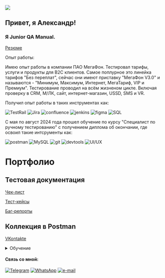 
  <img src="https://media1.tenor.com/m/C1r3YSmu4IQAAAAC/coding.gif" class="center">


## Привет, я  Александр!
### Я Junior QA Manual.



<a href="https://shepsi.hh.ru/resume/b0dd466eff0d2a6ce00039ed1f334873527261" rel="nofollow">Резюме</a>

Опыт работы:

Имею опыт работы в компании ПАО МегаФон. 
Тестировал тарифы, услуги и продукты для B2C клиентов.
Самое поплурное это линейка тарифов "Без переплат", сейчас они имеют приставку "МегаФон V3.0" и называются - "Минимум, Максимум, Интернет, МегаТариф, VIP и Премиум".
Тестирование проводил на всём жизненом цикле. Включая проверку в CRM, М/ЛК, сайт, интернет-магазин, USSD, SMS и VR.

Получил опыт работы в таких инструментах как:

![TestRail](https://img.shields.io/badge/-Testrail-090909?style=for-the-badge&logo=Testrail&logoColor=27A0D9)
![Jira](https://img.shields.io/badge/-Jira-090909?style=for-the-badge&logo=Jira&logoColor=27A0D9)
![confluence](https://img.shields.io/badge/-confluence-090909?style=for-the-badge&logo=confluence&logoColor=27A0D9)
![jenkins](https://img.shields.io/badge/-jenkins-090909?style=for-the-badge&logo=jenkins&logoColor=27A0D9)
![figma](https://img.shields.io/badge/-figma-090909?style=for-the-badge&logo=figma&logoColor=27A0D9)
![SQL](https://img.shields.io/badge/-pl/sql.developer-090909?style=for-the-badge&logo=sql&logoColor=27A0D9)

С мая по август 2024 года прошел обучение по курсу "Специалист по ручному тестированию" с получением диплома об окончании, где освоил такие интсрументы как:

![postman](https://img.shields.io/badge/-postman-090909?style=for-the-badge&logo=postman&logoColor=27A0D9)
![MySQL](https://img.shields.io/badge/-MySQL-090909?style=for-the-badge&logo=MySQL&logoColor=27A0D9)
![git](https://img.shields.io/badge/-git-090909?style=for-the-badge&logo=git&logoColor=27A0D9)
![devtools](https://img.shields.io/badge/-devtools-090909?style=for-the-badge&logo=devtools&logoColor=27A0D9)
![UI/UX](https://img.shields.io/badge/-UI/UX-090909?style=for-the-badge&logo=UI/UX&logoColor=27A0D9)

# Портфолио
## Тестовая документация
<a href="https://docs.google.com/spreadsheets/d/1EfuC8Jb_Q4CXeDC1KaI1EaqCSmPP7was1c-4r00DkWA/edit?gid=1103595938#gid=1103595938" rel="nofollow">Чек-лист</a>

<a href="https://docs.google.com/spreadsheets/d/1EfuC8Jb_Q4CXeDC1KaI1EaqCSmPP7was1c-4r00DkWA/edit?gid=0#gid=0" rel="nofollow">Тест-кейсы</a>

<a href="https://docs.google.com/spreadsheets/d/1EfuC8Jb_Q4CXeDC1KaI1EaqCSmPP7was1c-4r00DkWA/edit?gid=335394616#gid=335394616" rel="nofollow">Баг-репорты</a>



## Коллекция в Postman
<a href="https://raw.githubusercontent.com/Sanek7163/Sanek7163/main/API%20%D0%92%D0%BA%D0%BE%D0%BD%D1%82%D0%B0%D0%BA%D1%82%D0%B5.postman_collection.json" rel="nofollow">VKontakte</a>

<details> 
<summary> Обучение </summary> 
<img name=pic src="https://s84vlx.storage.yandex.net/rdisk/52b68f1e7ba3da98f9e6b8a4224c370f11ef22aa646266df5864ed7353aaa6b6/66e19879/4lDLIazdOc2i29e_WX3I8qZpQikxYGFs913kcwA9GpiCQNEz_FJNV215bIX4nfRRiy_yziEJmy9x_uLmL5QoqQ==?uid=1031410725&filename=%D0%94%D0%B8%D0%BF%D0%BB%D0%BE%D0%BC.JPG&disposition=inline&hash=&limit=0&content_type=image%2Fjpeg&owner_uid=1031410725&fsize=113563&hid=3b1e173c0dd007ed31dd440775e5c268&media_type=image&tknv=v2&etag=2b023cab27f3be016bed20d4e355375f&ts=621d7d0cc5040&s=d312362dea3421eef7c78fba5248eef6c40b1225218f09ac886958f6b2e67d23&pb=U2FsdGVkX1_D1pgce6RRv6Qt8Ja84fCsGLSiGS5VRnxXnxSsWkVYTjj-vMO8fUO8sRgG4uKvw3bbAWQN-CxO5DBq--PNHaRu4S9_dXi1cRQ" width="200" height="100" border="0" alt="Сертификат">

<img name=pic src="https://s656sas.storage.yandex.net/rdisk/e1623afbbfb58411cea8e4337ae43c878351289dd34b243b034fb819ce00efe5/66e1907c/4lDLIazdOc2i29e_WX3I8vayxhmF1RQ4Bp6IJJtLYtpqxGzSa0xmAKnDjwDUUdXkckC1zRSxqSuNshgVbgU3sQ==?uid=1031410725&filename=%D0%A1%D0%B5%D1%80%D1%82%D0%B8%D1%84%D0%B8%D0%BA%D0%B0%D1%82.JPG&disposition=inline&hash=&limit=0&content_type=image%2Fjpeg&owner_uid=1031410725&fsize=55371&hid=141ec233966e878b15d9eda2831e959d&media_type=image&tknv=v2&etag=158caf41f7480308c8b94e869e809727&ts=621d756e81700&s=0fbe4e85ad98e5bbf1cc78cabfc1b4f2c8f1313ced3e34f033bf15643d43bd1f&pb=U2FsdGVkX19ZLFtGZXz-xvN1jNy_jGD5CYBMjhag0-MyatiHCuCP7zNOjw6_2Z3O5uzladdIsgFcdu9MYtuM6nnbNUUMTJnHmkci1c0VBA0" width="200" height="100" border="0" alt="Сертификат">
</details>

#### Связь со мной:

[![Telegram](https://img.shields.io/badge/-Telegram-090909?style=for-the-badge&logo=telegram&logoColor=27A0D9)](https://t.me/conq71)
[![WhatsApp](https://img.shields.io/badge/-WhatsApp-090909?style=for-the-badge&logo=WhatsApp&logoColor=27A0D9)](https://wa.me/79093233430)
[![e-mail](https://img.shields.io/badge/-email-090909?style=for-the-badge&logo=viber&logoColor=27A0D9)](mailto:nebozhenko@mail.ru)